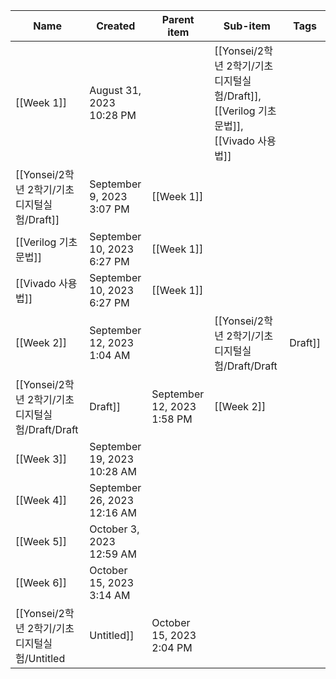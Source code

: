 |Name|Created|Parent item|Sub-item|Tags|
|---|---|---|---|---|
|[[Week 1]]|August 31, 2023 10:28 PM||[[Yonsei/2학년 2학기/기초디지털실험/Draft]], [[Verilog 기초 문법]], [[Vivado 사용법]]||
|[[Yonsei/2학년 2학기/기초디지털실험/Draft]]|September 9, 2023 3:07 PM|[[Week 1]]|||
|[[Verilog 기초 문법]]|September 10, 2023 6:27 PM|[[Week 1]]|||
|[[Vivado 사용법]]|September 10, 2023 6:27 PM|[[Week 1]]|||
|[[Week 2]]|September 12, 2023 1:04 AM||[[Yonsei/2학년 2학기/기초디지털실험/Draft/Draft|Draft]]||
|[[Yonsei/2학년 2학기/기초디지털실험/Draft/Draft|Draft]]|September 12, 2023 1:58 PM|[[Week 2]]|||
|[[Week 3]]|September 19, 2023 10:28 AM||||
|[[Week 4]]|September 26, 2023 12:16 AM||||
|[[Week 5]]|October 3, 2023 12:59 AM||||
|[[Week 6]]|October 15, 2023 3:14 AM||||
|[[Yonsei/2학년 2학기/기초디지털실험/Untitled|Untitled]]|October 15, 2023 2:04 PM||||